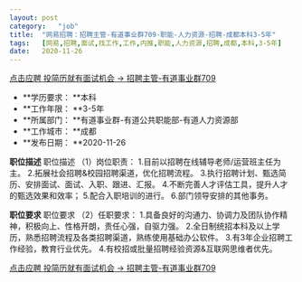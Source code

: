 ```yaml
---
layout:	post
category:	"job"
title:	"网易招聘：招聘主管-有道事业群709-职能-人力资源-招聘-成都本科3-5年"
tags:	[网易,招聘,面试,找工作,工作,内推,职能,人力资源,招聘,成都,本科,3-5年]
date:	2020-11-26
---
```


[点击应聘 投简历就有面试机会 -> 招聘主管-有道事业群709](http://mobile.bole.netease.com/bole/boleDetail?id=26217&employeeId=346f03c3cda5f04c&key=all)



- **学历要求： **本科
- **工作年限： **3-5年
- **所属部门： **有道事业群-有道公共职能部-有道人力资源部
- **工作城市： **成都
- **发布日期： **2020-11-26



**职位描述**
职位描述
（1）岗位职责：
1.目前以招聘在线辅导老师/运营班主任为主。
2.拓展社会招聘&amp;校园招聘渠道，优化招聘流程。
3.执行招聘计划、甄选简历、安排面试、面试、入职、跟进、汇报。
4.不断完善人才评估工具，提升人才的甄选效果和效率；
5.配合入职培训的进行。
6.部门领导安排的其他事务。




**职位要求**
职位要求
（2）任职要求：
1.具备良好的沟通力、协调力及团队协作精神，积极向上、性格开朗，责任心强，自驱力强。
2.全日制统招本科及以上学历，熟悉招聘流程及各类招聘渠道，熟练使用基础办公软件。
3.有3年企业招聘工作经验，教育行业优先。
4.有校招或批量招聘经验资源&amp;互联网思维者优先。



[点击应聘 投简历就有面试机会 -> 招聘主管-有道事业群709](http://mobile.bole.netease.com/bole/boleDetail?id=26217&employeeId=346f03c3cda5f04c&key=all)